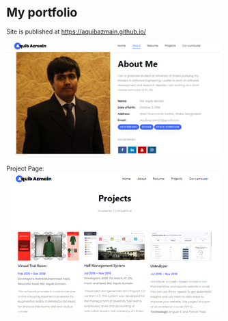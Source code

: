 # My portfolio

 Site is published at https://aquibazmain.github.io/

 ![](images/portfolio.PNG)

Project Page:
![](images/projects.PNG)
